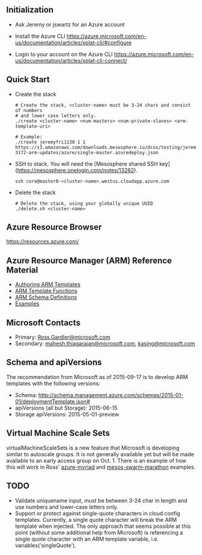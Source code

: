 ## Initialization
- Ask Jeremy or jswartz for an Azure account

- Install the Azure CLI
https://azure.microsoft.com/en-us/documentation/articles/xplat-cli/#configure

- Login to your account on the Azure CLI
https://azure.microsoft.com/en-us/documentation/articles/xplat-cli-connect/


## Quick Start

- Create the stack

  ```
  # Create the stack, <cluster-name> must be 3-24 chars and consist of numbers
  # and lower case letters only.
  ./create <cluster-name> <num-masters> <num-private-slaves> <arm-template-uri>

  # Example:
  ./create jeremyfri1130 1 1 https://s3.amazonaws.com/downloads.mesosphere.io/dcos/testing/jeremy/dcos-3172-arm-updates/azure/single-master.azuredeploy.json
  ```

- SSH to stack. You will need the [Mesosphere shared SSH key]
  (https://mesosphere.onelogin.com/notes/13282).

  ```
  ssh core@master0-<cluster-name>.westus.cloudapp.azure.com
  ```

- Delete the stack

  ```
  # Delete the stack, using your globally unique UUID
  ./delete.sh <cluster-name>
  ```

## Azure Resource Browser

https://resources.azure.com/

## Azure Resource Manager (ARM) Reference Material

* [Authoring ARM Templates](https://azure.microsoft.com/en-us/documentation/articles/resource-group-authoring-templates/)
* [ARM Template Functions](https://azure.microsoft.com/en-us/documentation/articles/resource-group-template-functions/)
* [ARM Schema Definitions](https://github.com/Azure/azure-resource-manager-schemas/tree/master/schemas)
* [Examples](https://github.com/azure/azure-quickstart-templates)

## Microsoft Contacts

* Primary: Ross.Gardler@microsoft.com
* Secondary: mahesh.thiagarajan@microsoft.com, kasing@microsoft.com

## Schema and apiVersions

The recommendation from Microsoft as of 2015-09-17 is to develop ARM templates
with the following versions:

* Schema: http://schema.management.azure.com/schemas/2015-01-01/deploymentTemplate.json#
* apiVersions (all but Storage): 2015-06-15
* Storage apiVersions: 2015-05-01-preview

## Virtual Machine Scale Sets

virtualMachineScaleSets is a new feature that Microsoft is developing similar
to autoscale groups. It is not generally available yet but will be made
available to an early access group on Oct. 1. There is an example of how this
will work in Ross' [azure-myriad](https://github.com/gbowerman/azure-myriad/)
and
[mesos-swarm-marathon](https://github.com/gbowerman/azure-quickstart-templates/tree/master/mesos-swarm-marathon)
examples.

## TODO

* Validate uniquename input, must be between 3-24 char in length and use numbers
  and lower-case letters only.
* Support or protect against single-quote characters in cloud config templates.
  Currently, a single quote character will break the ARM template when injected.
  The only approach that seems possible at this point (without some additional
  help from Microsoft) is referencing a single quote character with an ARM
  template variable, i.e. variables('singleQuote').
